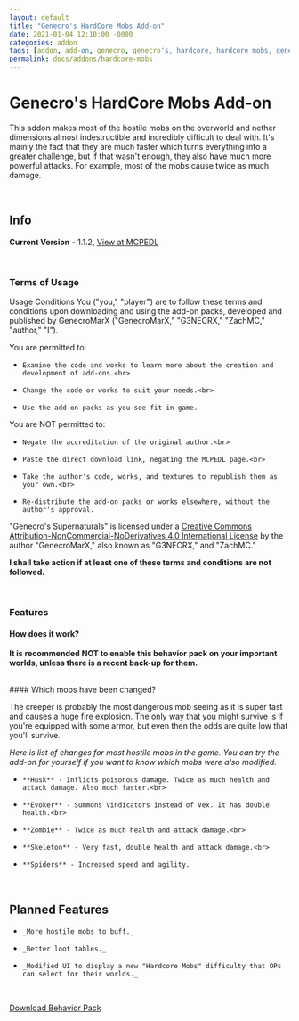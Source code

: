 ```yaml
---
layout: default
title: "Genecro's HardCore Mobs Add-on"
date: 2021-01-04 12:10:00 -0000
categories: addon
tags: [addon, add-on, genecro, genecro's, hardcore, hardcore mobs, genecro's hardcore mobs]
permalink: docs/addons/hardcore-mobs
---
```

# Genecro's HardCore Mobs Add-on

This addon makes most of the hostile mobs on the overworld and nether dimensions almost indestructible and incredibly difficult to deal with. It's mainly the fact that they are much faster which turns everything into a greater challenge, but if that wasn't enough, they also have much more powerful attacks. For example, most of the mobs cause twice as much damage.

<br>

## Info

**Current Version** - 1.1.2, <a href="https://mcpedl.com/hardcore-mobs-addon" target="_blank">View at MCPEDL</a>

<br>

### Terms of Usage

Usage Conditions
You ("you," "player") are to follow these terms and conditions upon downloading and using the add-on packs, developed and published by GenecroMarX ("GenecroMarX," "G3NECRX," "ZachMC," "author," "I").

You are permitted to:

-     Examine the code and works to learn more about the creation and development of add-ons.<br>
-     Change the code or works to suit your needs.<br>
-     Use the add-on packs as you see fit in-game.

You are NOT permitted to:

-     Negate the accreditation of the original author.<br>
-     Paste the direct download link, negating the MCPEDL page.<br>
-     Take the author's code, works, and textures to republish them as your own.<br>
-     Re-distribute the add-on packs or works elsewhere, without the author's approval.
 
"Genecro's Supernaturals" is licensed under a [Creative Commons Attribution-NonCommercial-NoDerivatives 4.0 International License](https://creativecommons.org/licenses/by-nc-nd/4.0/) by the author "GenecroMarX," also known as "G3NECRX," and "ZachMC." 
 
**I shall take action if at least one of these terms and conditions are not followed.**

<br>

### Features

#### How does it work?

**It is recommended NOT to enable this behavior pack on your important worlds, unless there is a recent back-up for them.**<br>

<br>
#### Which mobs have been changed?

The creeper is probably the most dangerous mob seeing as it is super fast and causes a huge fire explosion. The only way that you might survive is if you're equipped with some armor, but even then the odds are quite low that you'll survive. 

_Here is list of changes for most hostile mobs in the game. You can try the add-on for yourself if you want to know which mobs were also modified._

-     **Husk** - Inflicts poisonous damage. Twice as much health and attack damage. Also much faster.<br>
-     **Evoker** - Summons Vindicators instead of Vex. It has double health.<br>
-     **Zombie** - Twice as much health and attack damage.<br>
-     **Skeleton** - Very fast, double health and attack damage.<br>
-     **Spiders** - Increased speed and agility.

<br>

## Planned Features

-     _More hostile mobs to buff._
-     _Better loot tables._
-     _Modified UI to display a new "Hardcore Mobs" difficulty that OPs can select for their worlds._

<br>

[Download Behavior Pack](https://download1587.mediafire.com/0h0yhdkx9d1g/1nfjc3qonp16vvt/HCMobsB.mcpack)
